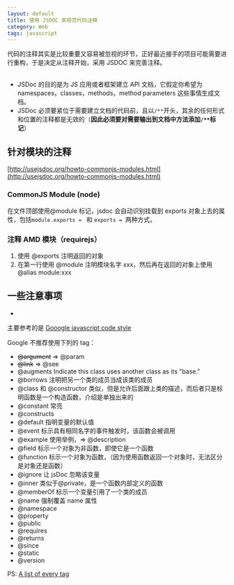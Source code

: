 ```yaml
---
layout: default
title: 使用 JSDOC 来规范代码注释
category: Web
tags: javascript
---
```

代码的注释其实是比较重要又容易被忽视的环节，正好最近接手的项目可能需要进行重构，于是决定从注释开始，采用 JSDOC 来完善注释。

## 
+ JSDoc 的目的是为 JS 应用或者框架建立 API 文档，它假定你希望为 namespaces，classes，methods，method parameters 这些事情生成文档。
+ JSDoc 必须要紧位于需要建立文档的代码前，且以`/**`开头，其余的任何形式和位置的注释都是无效的（**因此必须要对需要输出到文档中方法添加`/**`标记**）

## 针对模块的注释
[http://usejsdoc.org/howto-commonjs-modules.html](http://usejsdoc.org/howto-commonjs-modules.html)
### CommonJS Module (node)
在文件顶部使用@module 标记，jsdoc 会自动识别挂载到 exports 对象上去的属性，包括`module.exports = ` 和 `exports = `两种方式。

### 注释 AMD 模块（requirejs）
1. 使用 @exports 注明返回的对象
2. 在第一行使用 @module 注明模块名字 xxx，然后再在返回的对象上使用 @alias module:xxx


## 一些注意事项
+ 


主要参考的是 [Gooogle javascript code style](http://google-styleguide.googlecode.com/svn/trunk/javascriptguide.xml?showone=Comments#Comments)

Google 不推荐使用下列的 tag：

+ <del>@argument</del> => @param
+ <del>@link</del> => @see
+ @augments Indicate this class uses another class as its "base."
+ @borrows 注明把另一个类的成员当成该类的成员
+ @class 和 @constructor 类似，但是允许后面跟上类的描述，而后者只是标明函数是一个构造函数，介绍是单独出来的
+ @constant 常亮
+ @constructs 
+ @default 指明变量的默认值
+ @event 标示具有相同名字的事件触发时，该函数会被调用
+ @example 使用举例，=> @description
+ @field 标示一个对象为非函数，即使它是一个函数
+ @function 标示一个对象为函数，（因为使用函数返回一个对象时，无法区分是对象还是函数）
+ @ignore 让 jsDoc 忽略该变量
+ @inner 类似于@private，是一个函数内部定义的函数
+ @memberOf  标示一个变量引用了一个类的成员
+ @name 强制覆盖 name 属性
+ @namespace 
+ @property
+ @public
+ @requires
+ @returns
+ @since
+ @static
+ @version

PS: [A list of every tag](https://code.google.com/p/jsdoc-toolkit/wiki/TagReference)
